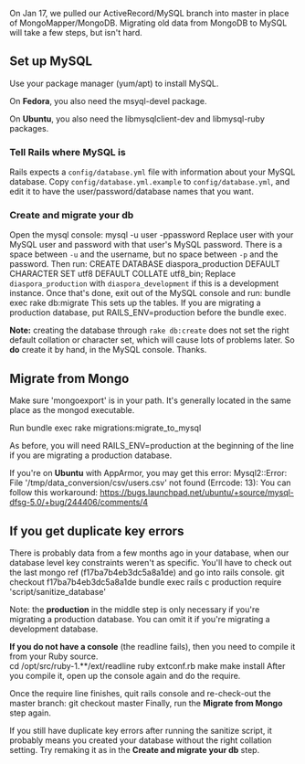 On Jan 17, we pulled our ActiveRecord/MySQL branch into master in place of MongoMapper/MongoDB.  Migrating old data from MongoDB to MySQL will take a few steps, but isn't hard.

## Set up MySQL
Use your package manager (yum/apt) to install MySQL. 

On **Fedora**, you also need the msyql-devel package.

On **Ubuntu**, you also need the libmysqlclient-dev and libmysql-ruby packages.

### Tell Rails where MySQL is
Rails expects a `config/database.yml` file with information about your MySQL database.  Copy `config/database.yml.example` to `config/database.yml`, and edit it to have the user/password/database names that you want.

### Create and migrate your db
Open the mysql console: 
    mysql -u user -ppassword
Replace user with your MySQL user and password with that user's MySQL password. There is a space between `-u` and the username, but no space between `-p` and the password. Then run:
    CREATE DATABASE diaspora_production DEFAULT CHARACTER SET utf8 DEFAULT COLLATE utf8_bin;
Replace `diaspora_production` with `diaspora_development` if this is a development instance. Once that's done, exit out of the MySQL console and run:
    bundle exec rake db:migrate 
This sets up the tables. If you are migrating a production database, put RAILS_ENV=production before the bundle exec.

**Note:** creating the database through `rake db:create` does not set the right default collation or character set, which will cause lots of problems later. So **do** create it by hand, in the MySQL console. Thanks.

## Migrate from Mongo
Make sure 'mongoexport' is in your path. It's generally located in the same place as the mongod executable.

Run 
    bundle exec rake migrations:migrate_to_mysql

As before, you will need RAILS_ENV=production at the beginning of the line if you are migrating a production database.

If you're on **Ubuntu** with AppArmor, you may get this error:
    Mysql2::Error: File '/tmp/data_conversion/csv/users.csv' not found (Errcode: 13): 
You can follow this workaround: https://bugs.launchpad.net/ubuntu/+source/mysql-dfsg-5.0/+bug/244406/comments/4

## If you get duplicate key errors
There is probably data from a few months ago in your database, when our database level key constraints weren't as specific.  You'll have to check out the last mongo ref (f17ba7b4eb3dc5a8a1de) and go into rails console.
    git checkout f17ba7b4eb3dc5a8a1de
    bundle exec rails c production
    require 'script/sanitize_database'

Note: the **production** in the middle step is only necessary if you're migrating a production database. You can omit it if you're migrating a development database.

**If you do not have a console** (the readline fails), then you need to compile it from your Ruby source.  
    cd /opt/src/ruby-1.**/ext/readline
    ruby extconf.rb
    make
    make install
After you compile it, open up the console again and do the require.

Once the require line finishes, quit rails console and re-check-out the master branch:
    git checkout master
Finally, run the **Migrate from Mongo** step again.

If you still have duplicate key errors after running the sanitize script, it probably means you created your database without the right collation setting. Try remaking it as in the **Create and migrate your db** step.
